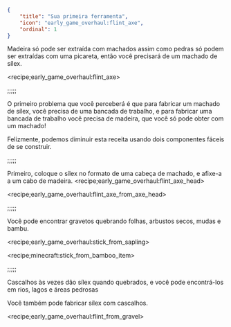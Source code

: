 ```json
{
	"title": "Sua primeira ferramenta",
	"icon": "early_game_overhaul:flint_axe",
	"ordinal": 1
}
```

Madeira só pode ser extraída com machados assim como pedras só podem ser extraídas com uma picareta, então você precisará de um machado de sílex.

<recipe;early_game_overhaul:flint_axe>

;;;;;

O primeiro problema que você perceberá é que para fabricar um machado de sílex, você precisa de uma bancada de trabalho, e para fabricar uma bancada de trabalho você precisa de madeira, que você só pode obter com um machado!


Felizmente, podemos diminuir esta receita usando dois componentes fáceis de se construir.

;;;;;

Primeiro, coloque o sílex no formato de uma cabeça de machado, e afixe-a a um cabo de madeira.
<recipe;early_game_overhaul:flint_axe_head>

<recipe;early_game_overhaul:flint_axe_from_axe_head>

;;;;;

Você pode encontrar gravetos quebrando folhas, arbustos secos, mudas e bambu.

<recipe;early_game_overhaul:stick_from_sapling>

<recipe;minecraft:stick_from_bamboo_item>

;;;;;

Cascalhos às vezes dão sílex quando quebrados, e você pode encontrá-los em rios, lagos e áreas pedrosas


Você também pode fabricar sílex com cascalhos.

<recipe;early_game_overhaul:flint_from_gravel>
